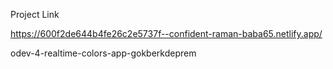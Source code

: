 Project Link

https://600f2de644b4fe26c2e5737f--confident-raman-baba65.netlify.app/

odev-4-realtime-colors-app-gokberkdeprem

